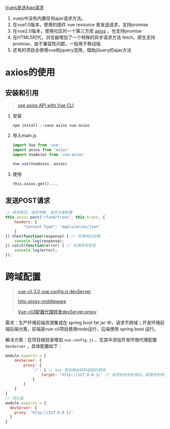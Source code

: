 [Vuejs发送Ajax请求](https://www.cnblogs.com/EricZLin/p/9380406.html)

1. vuejs中没有内置任何ajax请求方法。
2. 在vue1.0版本，使用的插件 vue resource 来发送请求，支持promise
3. 在vue2.0版本，使用社区的一个第三方库 [axios](https://github.com/axios/axios) ，也支持promise
4. 在HTML5时代，浏览器增加了一个特殊的异步请求方法 fetch，原生支持promise，由于兼容性问题，一般用于移动端
5. 还有的项目会使用vue和jquery混用，借助jQuery的ajax方法

# axios的使用

##  安装和引用

> [use axios API with Vue CLI](https://dev.to/ljnce/use-axios-api-with-vue-cli-54i2)

1. 安装

   ```shell
   npm install --save axios vue-axios
   ```

2. 导入main.js

   ```javascript
   import Vue from 'vue'
   import axios from 'axios'
   import VueAxios from 'vue-axios'
   
   Vue.use(VueAxios, axios)
   ```

3. 使用

   ```
   this.axios.get()....
   ```

   

## 发送POST请求

```javascript
// 请求路径，请求参数，请求头等配置
this.axios.post("/fund/trans", this.trans, {
    headers: {
        "Content-Type": "application/json"
    }
}).then(function(response) { // 处理响应结果
    console.log(response);
}).catch(function(error) { // 处理异常信息
    console.log(error);
});
```



# 跨域配置

> [vue-cli 3.0 vue.config.js devServer](https://cli.vuejs.org/zh/config/#devserver-proxy)
>
> [http-proxy-middleware](https://github.com/chimurai/http-proxy-middleware#proxycontext-config)
>
> [Vue-cli3配置代理转发devServer.proxy](https://blog.csdn.net/mouday/article/details/106315236)

需求：生产环境前端资源集成在 spring boot fat jar 中，请求不跨域；开发环境前端后端分离，前端是vue-cli项目使用node运行，后端使用 spring boot 运行。

解决方案：在项目根目录增加 `vue.config.js` ，在其中添加开发环境代理配置 `devServer` ，具体配置如下：

```javascript
module.exports = {
	devServer: {
		proxy: {
			'/': { // key 是该路由规则适配的路径
				target: 'http://127.0.0.1/' // 请求转发到的地址，即服务的地址
			}
		}
	}
}
// 简化版
module.exports = {
  devServer: {
    proxy: 'http://127.0.0.1/'
  }
}
```



